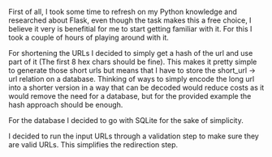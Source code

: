 First of all, I took some time to refresh on my Python knowledge and researched about Flask, even though the task makes this a free choice, I believe it very is benefitial for me to start getting familiar with it. For this I took a couple of hours of playing around with it.

For shortening the URLs I decided to simply get a hash of the url and use part of it (The first 8 hex chars should be fine). This makes it pretty simple to generate those short urls but means that I have to store the short_url -> url relation on a database. Thinking of ways to simply encode the long url into a shorter version in a way that can be decoded would reduce costs as it would remove the need for a database, but for the provided example the hash approach should be enough.

For the database I decided to go with SQLite for the sake of simplicity.

I decided to run the input URLs through a validation step to make sure they are valid URLs. This simplifies the redirection step.